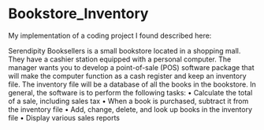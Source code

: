 # Bookstore_Inventory

My implementation of a coding project I found described here: 

Serendipity Booksellers is a small bookstore located in a shopping mall. They have a cashier station equipped with a personal computer. The manager wants you to develop a point-of-sale (POS) software package that will make the computer function as a cash register and keep an inventory file. The inventory file will be a database of all the books in the bookstore. In general, the software is to perform the following tasks: • Calculate the total of a sale, including sales tax • When a book is purchased, subtract it from the inventory file • Add, change, delete, and look up books in the inventory file • Display various sales reports
